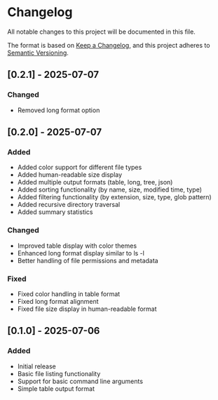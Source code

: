 # Changelog

All notable changes to this project will be documented in this file.

The format is based on [Keep a Changelog](https://keepachangelog.com/en/1.0.0/),
and this project adheres to [Semantic Versioning](https://semver.org/spec/v2.0.0.html).

## [0.2.1] - 2025-07-07

### Changed

- Removed long format option

## [0.2.0] - 2025-07-07

### Added

- Added color support for different file types
- Added human-readable size display
- Added multiple output formats (table, long, tree, json)
- Added sorting functionality (by name, size, modified time, type)
- Added filtering functionality (by extension, size, type, glob pattern)
- Added recursive directory traversal
- Added summary statistics

### Changed

- Improved table display with color themes
- Enhanced long format display similar to ls -l
- Better handling of file permissions and metadata

### Fixed

- Fixed color handling in table format
- Fixed long format alignment
- Fixed file size display in human-readable format

## [0.1.0] - 2025-07-06

### Added

- Initial release
- Basic file listing functionality
- Support for basic command line arguments
- Simple table output format
